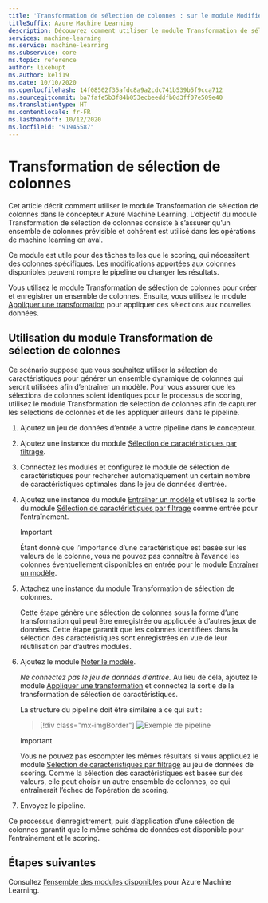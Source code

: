 ```yaml
---
title: 'Transformation de sélection de colonnes : sur le module Modifier les métadonnées'
titleSuffix: Azure Machine Learning
description: Découvrez comment utiliser le module Transformation de sélection de colonnes dans Azure Machine Learning pour créer une transformation qui sélectionne le même sous-ensemble de colonnes que dans le jeu de données concerné.
services: machine-learning
ms.service: machine-learning
ms.subservice: core
ms.topic: reference
author: likebupt
ms.author: keli19
ms.date: 10/10/2020
ms.openlocfilehash: 14f08502f35afdc8a9a2cdc741b539b5f9cca712
ms.sourcegitcommit: ba7fafe5b3f84b053ecbeeddfb0d3ff07e509e40
ms.translationtype: HT
ms.contentlocale: fr-FR
ms.lasthandoff: 10/12/2020
ms.locfileid: "91945587"
---
```

# <a name="select-columns-transform"></a>Transformation de sélection de colonnes

Cet article décrit comment utiliser le module Transformation de sélection de colonnes dans le concepteur Azure Machine Learning. L’objectif du module Transformation de sélection de colonnes consiste à s’assurer qu’un ensemble de colonnes prévisible et cohérent est utilisé dans les opérations de machine learning en aval.

Ce module est utile pour des tâches telles que le scoring, qui nécessitent des colonnes spécifiques. Les modifications apportées aux colonnes disponibles peuvent rompre le pipeline ou changer les résultats.

Vous utilisez le module Transformation de sélection de colonnes pour créer et enregistrer un ensemble de colonnes. Ensuite, vous utilisez le module [Appliquer une transformation](apply-transformation.md) pour appliquer ces sélections aux nouvelles données.

## <a name="how-to-use-select-columns-transform"></a>Utilisation du module Transformation de sélection de colonnes

Ce scénario suppose que vous souhaitez utiliser la sélection de caractéristiques pour générer un ensemble dynamique de colonnes qui seront utilisées afin d’entraîner un modèle. Pour vous assurer que les sélections de colonnes soient identiques pour le processus de scoring, utilisez le module Transformation de sélection de colonnes afin de capturer les sélections de colonnes et de les appliquer ailleurs dans le pipeline.

1. Ajoutez un jeu de données d’entrée à votre pipeline dans le concepteur.

2. Ajoutez une instance du module [Sélection de caractéristiques par filtrage](filter-based-feature-selection.md).

3. Connectez les modules et configurez le module de sélection de caractéristiques pour rechercher automatiquement un certain nombre de caractéristiques optimales dans le jeu de données d’entrée.

4. Ajoutez une instance du module [Entraîner un modèle](train-model.md) et utilisez la sortie du module [Sélection de caractéristiques par filtrage](filter-based-feature-selection.md) comme entrée pour l’entraînement.

    > [!IMPORTANT]
    > Étant donné que l’importance d’une caractéristique est basée sur les valeurs de la colonne, vous ne pouvez pas connaître à l’avance les colonnes éventuellement disponibles en entrée pour le module [Entraîner un modèle](train-model.md).  
5. Attachez une instance du module Transformation de sélection de colonnes. 

    Cette étape génère une sélection de colonnes sous la forme d’une transformation qui peut être enregistrée ou appliquée à d’autres jeux de données. Cette étape garantit que les colonnes identifiées dans la sélection des caractéristiques sont enregistrées en vue de leur réutilisation par d’autres modules.

6. Ajoutez le module [Noter le modèle](score-model.md). 

   *Ne connectez pas le jeu de données d’entrée.* Au lieu de cela, ajoutez le module [Appliquer une transformation](apply-transformation.md) et connectez la sortie de la transformation de sélection de caractéristiques.

   La structure du pipeline doit être similaire à ce qui suit :

   > [!div class="mx-imgBorder"]
   > ![Exemple de pipeline](media/module/filter-based-feature-selection-score.png)

   > [!IMPORTANT]
   > Vous ne pouvez pas escompter les mêmes résultats si vous appliquez le module [Sélection de caractéristiques par filtrage](filter-based-feature-selection.md) au jeu de données de scoring. Comme la sélection des caractéristiques est basée sur des valeurs, elle peut choisir un autre ensemble de colonnes, ce qui entraînerait l’échec de l’opération de scoring.
    
7. Envoyez le pipeline.

Ce processus d’enregistrement, puis d’application d’une sélection de colonnes garantit que le même schéma de données est disponible pour l’entraînement et le scoring.


## <a name="next-steps"></a>Étapes suivantes

Consultez [l’ensemble des modules disponibles](module-reference.md) pour Azure Machine Learning. 
